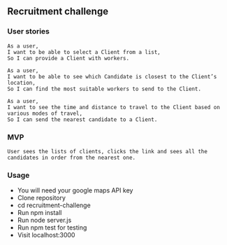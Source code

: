 ## Recruitment challenge

### User stories

```
As a user,
I want to be able to select a Client from a list,
So I can provide a Client with workers.
```
```
As a user,
I want to be able to see which Candidate is closest to the Client’s location,
So I can find the most suitable workers to send to the Client.

```
```
As a user,
I want to see the time and distance to travel to the Client based on various modes of travel,
So I can send the nearest candidate to a Client.
```

### MVP
```
User sees the lists of clients, clicks the link and sees all the candidates in order from the nearest one.
```

### Usage

- You will need your google maps API key
- Clone repository
- cd recruitment-challenge
- Run npm install
- Run node server.js
- Run npm test for testing
- Visit localhost:3000
